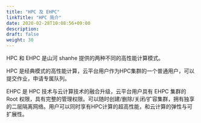 ```yaml
---
title: "HPC 及 EHPC"
linkTitle: "HPC 简介"
date: 2020-02-28T10:08:56+09:00
description:
draft: false
weight: 30
---
```


HPC 和 EHPC 是山河 shanhe 提供的两种不同的高性能计算模式。

HPC 是经典模式的高性能计算，云平台用户作为HPC集群的一个普通用户，可以提交作业，申请专属队列。

EHPC 是 HPC 技术与云计算技术的融合升级，云平台用户具有 EHPC 集群的 Root 权限，具有完整的管理权限。可以随时创建/删除/关闭/扩容集群，拥有独享的二层隔离网络。用户可以同时享有HPC计算的超高性能，和云计算的弹性与可扩展性。

